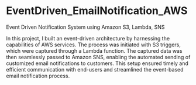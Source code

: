 # EventDriven_EmailNotification_AWS
Event Driven Notification System using Amazon S3, Lambda, SNS 

In this project, I built an event-driven architecture by harnessing the capabilities of AWS services. The process was initiated with S3 triggers, which were captured through a Lambda function. The captured data was then seamlessly passed to Amazon SNS, enabling the automated sending of customized email notifications to customers. This setup ensured timely and efficient communication with end-users and streamlined the event-based email notification process.

